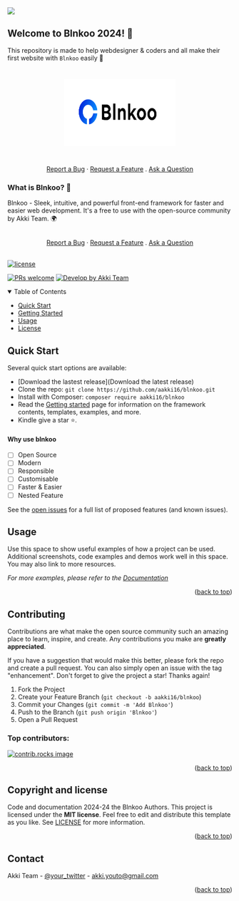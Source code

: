 <a id="rdme-top"></a>

<a href="https://github.com/aakki16/blnkoo/"> <img align='center' height="30" src="https://img.shields.io/badge/Blnkoo-v1-orange.svg?&style=for-the-badge&logo=KD&logoColor=blue" /> </a> <br>

## Welcome to Blnkoo 2024! 🎉

This repository is made to help webdesigner & coders and all make their first website with ```Blnkoo``` easily 🌱

<h1 align="center">
  <a href="https://github.com/aakki16/Blnkoo">
    <img src="./logo.svg" alt="Logo" width="250" height="150">
  </a>
</h1>
<div align="center">
  <br />
  <a href="https://github.com/aakki16/Blnkoo/issues/new?assignees=&labels=bug&template=BUG_REPORT.md&title=bug%3A+">Report a Bug</a>
  ·
  <a href="https://github.com/aakki16/Blnkoo/issues/new?assignees=&labels=enhancement&template=FEATURE_REQUEST.md&title=feat%3A+">Request a Feature</a>
  .
  <a href="https://github.com/aakki16/Blnkoo/discussions">Ask a Question</a>
</div>

### What is Blnkoo? 🤔

Blnkoo - Sleek, intuitive, and powerful front-end framework for faster and easier web development. It's a free to use with the open-source community by Akki Team. 🌍

<div align="center">
  <br />
  <a href="https://github.com/aakki16/Blnkoo/issues/new?assignees=&labels=bug&template=BUG_REPORT.md&title=bug%3A+">Report a Bug</a>
  ·
  <a href="https://github.com/aakki16/Blnkoo/issues/new?assignees=&labels=enhancement&template=FEATURE_REQUEST.md&title=feat%3A+">Request a Feature</a>
  .
  <a href="https://github.com/aakki16/Blnkoo/discussions">Ask a Question</a>
</div>
<br />

[![license](https://img.shields.io/github/license/aakki16/blnkoo
)](LICENSE)

[![PRs welcome](https://img.shields.io/badge/PRs-welcome-ff69b4.svg?style=flat-square)](https://github.com/aakki16/blnkoo/issues?q=is%3Aissue+is%3Aopen+label%3A%22help+wanted%22)
[![Develop by Akki Team](https://img.shields.io/badge/made%20with%20%E2%99%A5%20by-Akki&nbsp;Team-ff1414.svg?style=flat-square)](https://github.com/Blnkoo)

</div>

<details open="open">
<summary>Table of Contents</summary>

- [Quick Start](#quick-start)
- [Getting Started](#getting-started)
- [Usage](#usage)
- [License](#license)

</details>

## Quick Start
Several quick start options are available:
- [Download the lastest release](Download the latest release)
- Clone the repo: ```git clone https://github.com/aakki16/blnkoo.git```
- Install with Composer: ```composer require aakki16/blnkoo```
- Read the [Getting started]() page for information on the framework contents, templates, examples, and more.
- Kindle give a star ⭐.

<!-- ROADMAP -->
#### Why use blnkoo

- [ ] Open Source
- [ ] Modern 
- [ ] Responsible
- [ ] Customisable
- [ ] Faster & Easier
- [ ] Nested Feature

See the [open issues](https://github.com/aakki16/Blnkoo/issues) for a full list of proposed features (and known issues).

<!-- Usage -->
## Usage

Use this space to show useful examples of how a project can be used. Additional screenshots, code examples and demos work well in this space. You may also link to more resources.

_For more examples, please refer to the [Documentation](https://blnkoo.vercel.app)_

<p align="right">(<a href="#rdme-top">back to top</a>)</p>

<!-- Contributing -->
## Contributing

Contributions are what make the open source community such an amazing place to learn, inspire, and create. Any contributions you make are **greatly appreciated**.

If you have a suggestion that would make this better, please fork the repo and create a pull request. You can also simply open an issue with the tag "enhancement".
Don't forget to give the project a star! Thanks again!

1. Fork the Project
2. Create your Feature Branch (`git checkout -b aakki16/blnkoo`)
3. Commit your Changes (`git commit -m 'Add Blnkoo'`)
4. Push to the Branch (`git push origin 'Blnkoo'`)
5. Open a Pull Request

### Top contributors:

<a href="">
  <img src="https://contrib.rocks/image?repo=aakki16/Blnkoo" alt="contrib.rocks image" />
</a>

<p align="right">(<a href="#rdme-top">back to top</a>)</p>

## Copyright and license

Code and documentation 2024-24 the Blnkoo Authors.
This project is licensed under the **MIT license**. Feel free to edit and distribute this template as you like.
See [LICENSE](LICENSE) for more information.

<p align="right">(<a href="#rdme-top">back to top</a>)</p>

<!-- Contact -->
## Contact

Akki Team - [@your_twitter](https://twitter.com/your_username) - akki.youto@gmail.com

<p align="right">(<a href="#rdme-top">back to top</a>)</p>
